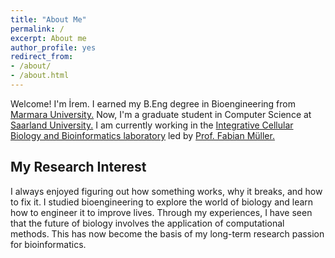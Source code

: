 ```yaml
---
title: "About Me"
permalink: /
excerpt: About me
author_profile: yes
redirect_from:
- /about/
- /about.html
---
```


Welcome! I'm İrem. I earned my B.Eng degree in Bioengineering from [Marmara University.](http://bioe.eng.marmara.edu.tr/en) 
Now, I'm a graduate student in Computer Science at [Saarland University.](https://www.uni-saarland.de/en/department/department-of-computer-science.html) 
I am currently working in the [Integrative Cellular Biology and Bioinformatics laboratory](https://icb.uni-saarland.de/) led by [Prof. Fabian Müller.](https://icb.uni-saarland.de/people/fabian-muller/)


My Research Interest
----

I always enjoyed figuring out how something works, why it breaks, and how to fix
it. I studied bioengineering to explore the world of biology and learn how to
engineer it to improve lives.  Through my experiences, I have seen that the
future of biology involves the application of computational methods. This has
now become the basis of my long-term research passion for bioinformatics.




